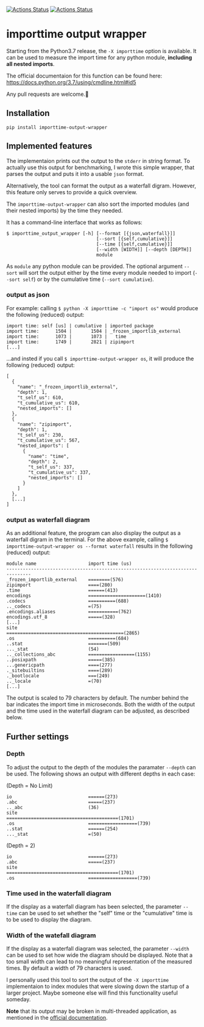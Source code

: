 [![Actions Status](https://github.com/dominikwalk/importtime_output_wrapper/workflows/main/badge.svg)](https://github.com/dominikwalk/importtime_output_wrapper/actions)
[![Actions Status](https://github.com/dominikwalk/importtime_output_wrapper/workflows/pre-commit/badge.svg)](https://github.com/dominikwalk/importtime_output_wrapper/actions)

# importtime output wrapper

Starting from the Python3.7 release, the ```-X importtime``` option is available.
It can be used to measure the import time for any python module, **including all nested imports**.

The official documentaion for this function can be found here:
https://docs.python.org/3.7/using/cmdline.html#id5

Any pull requests are welcome.🍰

## Installation

`pip install importtime-output-wrapper`

## Implemented features

The implementaion prints out the output to the ```stderr``` in string format. To actually use this output for benchmarking, I wrote this simple wrapper, that parses the output and puts it into a usable ```json``` format.

Alternatively, the tool can format the output as a waterfall digram. However, this feature only serves to provide a quick overview.

The ```importtime-output-wrapper``` can also sort the imported modules (and their nested imports) by the time they needed.

It has a command-line interface that works as follows:

```console
$ importtime_output_wrapper [-h] [--format [{json,waterfall}]]
                                 [--sort [{self,cumulative}]]
                                 [--time [{self,cumulative}]]
                                 [--width [WIDTH]] [--depth [DEPTH]]
                                 module
```

As ```module``` any python module can be provided.
The optional argument ```--sort``` will sort the output either by the time every module needed to import (```--sort self```) or by the cumulative time (```--sort cumulative```).
### output as json
For example: calling ```$ python -X importtime -c "import os"``` would produce the following (reduced) output:
```console
import time: self [us] | cumulative | imported package
import time:      1504 |       1504 | _frozen_importlib_external
import time:      1073 |       1073 |   time
import time:      1749 |       2821 | zipimport
[...]
```

...and insted if you call ```$ importtime-output-wrapper os```, it will produce the following (reduced) output:
```console
[
  {
    "name": "_frozen_importlib_external",
    "depth": 1,
    "t_self_us": 610,
    "t_cumulative_us": 610,
    "nested_imports": []
  },
  {
    "name": "zipimport",
    "depth": 1,
    "t_self_us": 230,
    "t_cumulative_us": 567,
    "nested_imports": [
      {
        "name": "time",
        "depth": 2,
        "t_self_us": 337,
        "t_cumulative_us": 337,
        "nested_imports": []
      }
    ]
  },
  [...]
]
```
### output as waterfall diagram
As an additional feature, the program can also display the output as a waterfall digram in the terminal. For the above example, calling ```$ importtime-output-wrapper os --format waterfall``` results in the following (reduced) output:
```console
module name                   import time (us)
-------------------------------------------------------------------------------
_frozen_importlib_external    ========(576)
zipimport                     ====(280)
.time                         ======(413)
encodings                     =====================(1410)
.codecs                       ==========(688)
.._codecs                     =(75)
.encodings.aliases            ===========(762)
encodings.utf_8               =====(328)
[...]
site                          ===========================================(2865)
.os                           ==========(684)
..stat                        =======(509)
..._stat                      (54)
.._collections_abc            =================(1155)
..posixpath                   =====(385)
...genericpath                ====(277)
._sitebuiltins                ====(289)
._bootlocale                  ===(249)
.._locale                     =(70)
[...]
```
The output is scaled to 79 characters by default. The number behind the bar indicates the import time in microseconds. Both the width of the output and the time used in the waterfall diagram can be adjusted, as described below.

## Further settings
### Depth
To adjust the output to the depth of the modules the paramater ```--depth``` can be used.
The following shows an output with different depths in each case:

(Depth = No Limit)
```console
io                            ======(273)
.abc                          =====(237)
.._abc                        (36)
site                          =========================================(1701)
.os                           ==================(739)
..stat                        ======(254)
..._stat                      =(50)
```
(Depth = 2)
```console
io                            ======(273)
.abc                          =====(237)
site                          =========================================(1701)
.os                           ==================(739)
```

### Time used in the waterfall diagram
If the display as a waterfall diagram has been selected, the parameter ```--time``` can be used to set whether the "self" time or the "cumulative" time is to be used to display the diagram.
### Width of the watefall diagram
If the display as a waterfall diagram was selected, the parameter ```--width``` can be used to set how wide the diagram should be displayed. Note that a too small width can lead to no meaningful representation of the measured times. By default a width of 79 characters is used.

I personally used this tool to sort the output of the ```-X importtime``` implementaion to index modules that were slowing down the startup of a larger project.
Maybe someone else will find this functionality useful someday.

**Note** that its output may be broken in multi-threaded application, as mentioned in the [official documentation](https://docs.python.org/3.7/using/cmdline.html#id5 "importtime documentation").
